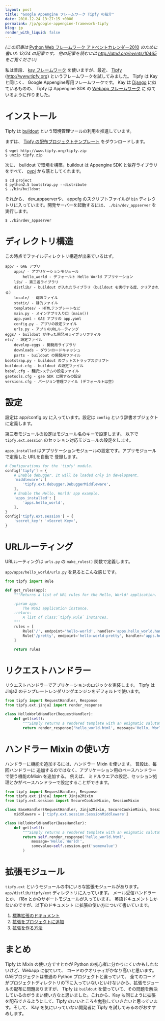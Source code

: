 ```yaml
---
layout: post
title: "Google Appengine フレームワーク Tipfy の紹介"
date: 2010-12-24 13:27:15 +0000
permalink: /jp/google-appengine-framework-tipfy
blog: jp
render_with_liquid: false
---
```


_(この記事は_ [Python Web フレームワーク
アドベントカレンダー2010](http://atnd.org/events/10465)
_のために書いた 12/24 の記事です。 他の記事を読むには http://atnd.org/events/10465
をご覧ください)_

私は普段、 [kay フレームワーク](http://code.google.com/p/kay-framework/) を使いますが、最近、
[Tipfy](http://www.tipfy.org/) (<http://www.tipfy.org>)
というフレームワークを試してみました。 Tipfy は Kay と同じく、
Google Appengine専用フレームワークです。 Kay は
[Django](http://www.djangoproject.com) に似ているものの、 Tipfy は Appengine SDK の
[Webapp
フレームワーク](http://code.google.com/intl/ja/appengine/docs/python/gettingstarted/usingwebapp.html)
に 似ているように作りました。

# インストール

Tipfy は [buildout](http://www.buildout.org/) という環境管理ツールの利用を推進しています。

まずは、 [Tipfy の配布プロジェクトテンプレート](http://www.tipfy.org/tipfy.zip) をダウンロードします。

```text
$ wget http://www.tipfy.org/tipfy.zip
$ unzip tipfy.zip
```

次に、 buildout で環境を構築。buildout は Appengine SDK と依存ライブラリをすべて、
[pypi](http://pypi.python.org/) から落としてくれます。

```text
$ cd project
$ python2.5 bootstrap.py --distribute
$ ./bin/buildout
```

それから、 dev_appserverや、 appcfg のスクリプトファイルが `bin`
ディレクトリに入っています。開発サーバーを起動するには、
`./bin/dev_appserver` を実行します。

```text
$ ./bin/dev_appserver
```

# ディレクトリ構造

この時点でファイルディレクトリ構造が出来ているはず。

```text
app/ - GAE アプリ
    apps/ - アプリケーションモジュール
        hello_world - デフォールト Hello World アプリケーション
    lib/ - 第三者ライブラリ
    distlib/ - buildout が入れたライブラリ (buildout を実行する度、クリアされる)
    locale/ - 翻訳ファイル
    static/ - 静的ファイル
    templates/ - HTMLテンプレートなど
    main.py - メインアプリ入り口 (main())
    app.yaml - GAE アプリの app.yaml
    config.py - アプリの設定ファイル
    urls.py - アプリのURLルーティング
eggs/ - buildout が作った開発用ライブラリファイル
etc/ - 設定ファイル
    develop-eggs - 開発用ライブラリ
    downloads - ダウンロードキャッシュ
    parts - buildout の開発用ファイル
bootstrap.py - buildout のブットストラップスクリプト
buildout.cfg - buildout の設定ファイル
babel.cfg - 翻訳システムの設定ファイル
gaetools.cfg - gae SDK に関するの設定
versions.cfg - バージョン管理ファイル (デフォールトは空)
```

# 設定

設定は app/config.py に入っています。設定は `config` という辞書オブジェクトに定義します。

第三者モジュールの設定はモジュール名のキーで設定します。 以下で `tipfy.ext.session`
のセッション対応モジュールの設定をします。

`apps_installed` はアプリケーションモジュールの設定です。アプリモジュールで定義した URLを自動で 登録します。

```python
# Configurations for the 'tipfy' module.
config['tipfy'] = {
    # Enable debugger. It will be loaded only in development.
    'middleware': [
        'tipfy.ext.debugger.DebuggerMiddleware',
    ],
    # Enable the Hello, World! app example.
    'apps_installed': [
        'apps.hello_world',
    ],
}
config['tipfy.ext.session'] = {
    'secret_key': '<Secret Key>',
}
```

# URLルーティング

URLルーティングは `urls.py` の `make_rules()` 関数で定義します。

`app/apps/hello_world/urls.py` を見るとこんな感じです。

```python
from tipfy import Rule

def get_rules(app):
    """Returns a list of URL rules for the Hello, World! application.

    :param app:
        The WSGI application instance.
    :return:
        A list of class:`tipfy.Rule` instances.
    """
    rules = [
        Rule('/', endpoint='hello-world', handler='apps.hello_world.handlers.HelloWorldHandler'),
        Rule('/pretty', endpoint='hello-world-pretty', handler='apps.hello_world.handlers.PrettyHelloWorldHandler'),
    ]

    return rules
```

# リクエストハンドラー

リクエストハンドラーでアプリケーションのロジックを実装します。 Tipfy は Jinja2
のテンプレートレンダリングエンジンをデフォルトで使います。

```python
from tipfy import RequestHandler, Response
from tipfy.ext.jinja2 import render_response

class HelloWorldHandler(RequestHandler):
    def get(self):
        """Simply returns a rendered template with an enigmatic salutation."""
        return render_response('hello_world.html', message='Hello, World!')
```

# ハンドラー Mixin の使い方

ハンドラーに機能を追加するには、ハンドラー Mixin を使います。 普段は、毎回ハンドラーに
追加するのではなく、アプリケーション用のベースハンドラーで使う機能のMixin
を追加する。 例えば、 ミドルウエアの設定、セッション処理とかがベースハンドラーで設定することができます。

```python
from tipfy import RequestHandler, Response
from tipfy.ext.jinja2 import Jinja2Mixin
from tipfy.ext.session import SecureCookieMixin, SessionMixin

class BaseHandler(RequestHandler, Jinja2Mixin, SecureCookieMixin, SessionMixin):
    middleware = ['tipfy.ext.session.SessionMiddleware']

class HelloWorldHandler(BaseHandler):
    def get(self):
        """Simply returns a rendered template with an enigmatic salutation."""
        return self.render_response('hello_world.html',
            message='Hello, World!',
            somevalue=self.session.get('somevalue')
        )
```

# 拡張モジュール

`tipfy.ext` というモジュールの中にいろな拡張モジュールがあります。 `app/distlib/tipfy/ext`
ディレクトリに入っています。 メール受信ハンドラーとか、 i18n とかのサポートモジュールが入っています。
英語ドキュメントしかないのですが、以下のドキュメント に拡張の使い方について書いています。

1.  [標準拡張のドキュメント](http://www.tipfy.org/wiki/extensions/#extension-pages)
2.  [拡張をプロジェクトに追加](http://www.tipfy.org/wiki/guide/extensions/#adding-or-removing-extensions)
3.  [拡張を作る方法](http://www.tipfy.org/wiki/guide/extensions/create/#creating-extensions)

# まとめ

Tipfy は Mixin の使い方ですとかが Python の初心者に分かりにくいかもしれないけど、Webapp に似ていて、
コードのクオリティがかなり高いと思います。GAEプロジェクトは普通の Python プロジェクトと違っていて、
全てのコードがプロジェクトディレクトリの下に入っていないといけないから、拡張モジュールの配布に問題ありますが、 Tipfy は
`buildout` を使っていて、その問題を解決しているのがうまい使い方なと思いました。これから、Kay
も同じように拡張を配布できるようにして、Tipfy
のいいところを勉強していきたいと思っています。そして、 Kay を気にいっていない開発者に Tipfy
を試してみるのがおすすめします。
